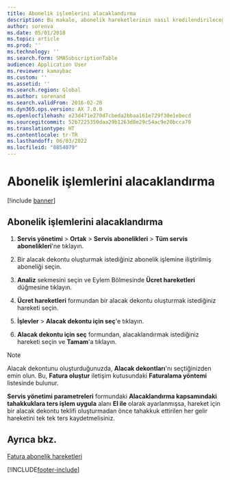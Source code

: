 ```yaml
---
title: Abonelik işlemlerini alacaklandırma
description: Bu makale, abonelik hareketlerinin nasıl kredilendirileceğini gösterir.
author: sorenva
ms.date: 05/01/2018
ms.topic: article
ms.prod: ''
ms.technology: ''
ms.search.form: SMASubscriptionTable
audience: Application User
ms.reviewer: kamaybac
ms.custom: ''
ms.assetid: ''
ms.search.region: Global
ms.author: sorenand
ms.search.validFrom: 2016-02-28
ms.dyn365.ops.version: AX 7.0.0
ms.openlocfilehash: e23d471e270d7cbeda2bbaa161e729f30e1ebecd
ms.sourcegitcommit: 52b7225350daa29b1263d8e29c54ac9e20bcca70
ms.translationtype: HT
ms.contentlocale: tr-TR
ms.lasthandoff: 06/03/2022
ms.locfileid: "8854079"
---
```

# <a name="credit-subscription-transactions"></a>Abonelik işlemlerini alacaklandırma 

[!include [banner](../includes/banner.md)]


## <a name="credit-subscription-transactions"></a>Abonelik işlemlerini alacaklandırma

1.  **Servis yönetimi** \> **Ortak** \> **Servis abonelikleri** \> **Tüm servis abonelikleri**'ne tıklayın.

2.  Bir alacak dekontu oluşturmak istediğiniz abonelik işlemine iliştirilmiş aboneliği seçin.

3.  **Analiz** sekmesini seçin ve Eylem Bölmesinde **Ücret hareketleri** düğmesine tıklayın.

4.  **Ücret hareketleri** formundan bir alacak dekontu oluşturmak istediğiniz hareketi seçin.

5.  **İşlevler** \> **Alacak dekontu için seç**'e tıklayın.

6.  **Alacak dekontu için seç** formundan, alacaklandırmak istediğiniz hareketi seçin ve **Tamam**'a tıklayın.


> [!NOTE]
> <P>Alacak dekontunu oluşturduğunuzda, <STRONG>Alacak dekontları</STRONG>'nı seçtiğinizden emin olun. Bu, <STRONG>Fatura oluştur</STRONG> iletişim kutusundaki <STRONG>Faturalama yöntemi</STRONG> listesinde bulunur.</P>

**Servis yönetimi parametreleri** formundaki **Alacaklandırma kapsamındaki tahakkuklara ters işlem uygula** alanı **El ile** olarak ayarlanmışsa, hareket için bir alacak dekontu teklifi oluşturmadan önce tahakkuk ettirilen her gelir hareketini tek tek ters kaydetmelisiniz.

## <a name="see-also"></a>Ayrıca bkz.

[Fatura abonelik hareketleri](invoice-subscription-transactions.md)


 


[!INCLUDE[footer-include](../../includes/footer-banner.md)]